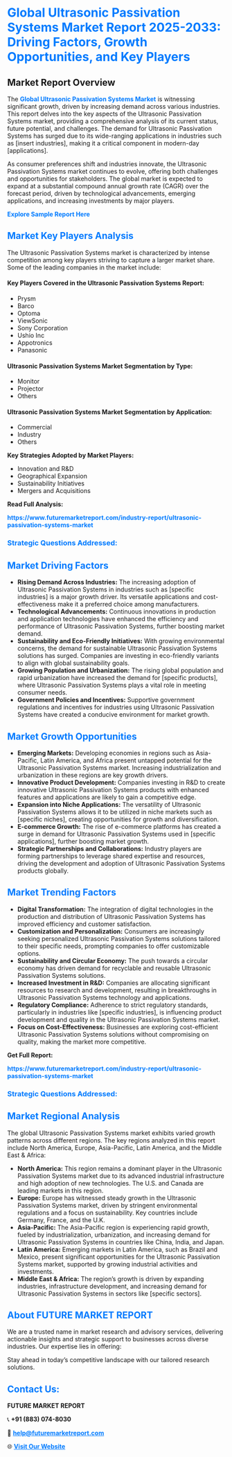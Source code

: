 <h1 style="color: #007BFF;">Global Ultrasonic Passivation Systems Market Report 2025-2033: Driving Factors, Growth Opportunities, and Key Players</h1>

<section id="overview">
<h2>Market Report Overview</h2>
<p>The <a href="https://www.futuremarketreport.com/industry-report/ultrasonic-passivation-systems-market" style="color: #007BFF; text-decoration: none;"><strong>Global Ultrasonic Passivation Systems Market</strong></a> is witnessing significant growth, driven by increasing demand across various industries. This report delves into the key aspects of the Ultrasonic Passivation Systems market, providing a comprehensive analysis of its current status, future potential, and challenges. The demand for Ultrasonic Passivation Systems has surged due to its wide-ranging applications in industries such as [insert industries], making it a critical component in modern-day [applications].</p>
<p>As consumer preferences shift and industries innovate, the Ultrasonic Passivation Systems market continues to evolve, offering both challenges and opportunities for stakeholders. The global market is expected to expand at a substantial compound annual growth rate (CAGR) over the forecast period, driven by technological advancements, emerging applications, and increasing investments by major players.</p>
</section>

<section id="overview">
<p><a href="https://www.futuremarketreport.com/request-sample/reportId=37689" style="color: #007BFF; text-decoration: none;"><strong>Explore Sample Report Here</strong></a></p>
</section>

<section id="key-players">
<h2 style="color: #007BFF;">Market Key Players Analysis</h2>
<p>The Ultrasonic Passivation Systems market is characterized by intense competition among key players striving to capture a larger market share. Some of the leading companies in the market include:</p>
<h4>Key Players Covered in the Ultrasonic Passivation Systems Report:</h4>
<ul><li>Prysm</li><li>Barco</li><li>Optoma</li><li>ViewSonic</li><li>Sony Corporation</li><li>Ushio Inc</li><li>Appotronics</li><li>Panasonic</li></ul>
<h4>Ultrasonic Passivation Systems Market Segmentation by Type:</h4>
<ul><li>Monitor</li><li>Projector</li><li>Others</li></ul>

<h4>Ultrasonic Passivation Systems Market Segmentation by Application:</h4>
<ul><li>Commercial</li><li>Industry</li><li>Others</li></ul>
<p><strong>Key Strategies Adopted by Market Players:</strong></p>
<ul>
<li>Innovation and R&D</li>
<li>Geographical Expansion</li>
<li>Sustainability Initiatives</li>
<li>Mergers and Acquisitions</li>
</ul>
</section>

<section>
<p><strong>Read Full Analysis: </strong></p><a href="https://www.futuremarketreport.com/industry-report/ultrasonic-passivation-systems-market" style="color: #007BFF; text-decoration: none;"><strong>https://www.futuremarketreport.com/industry-report/ultrasonic-passivation-systems-market</strong></a>
<h3 style="color: #007BFF;">Strategic Questions Addressed:</h3>
</section>

<section id="driving-factors">
<h2 style="color: #007BFF;">Market Driving Factors</h2>
<ul>
<li><strong>Rising Demand Across Industries:</strong> The increasing adoption of Ultrasonic Passivation Systems in industries such as [specific industries] is a major growth driver. Its versatile applications and cost-effectiveness make it a preferred choice among manufacturers.</li>
<li><strong>Technological Advancements:</strong> Continuous innovations in production and application technologies have enhanced the efficiency and performance of Ultrasonic Passivation Systems, further boosting market demand.</li>
<li><strong>Sustainability and Eco-Friendly Initiatives:</strong> With growing environmental concerns, the demand for sustainable Ultrasonic Passivation Systems solutions has surged. Companies are investing in eco-friendly variants to align with global sustainability goals.</li>
<li><strong>Growing Population and Urbanization:</strong> The rising global population and rapid urbanization have increased the demand for [specific products], where Ultrasonic Passivation Systems plays a vital role in meeting consumer needs.</li>
<li><strong>Government Policies and Incentives:</strong> Supportive government regulations and incentives for industries using Ultrasonic Passivation Systems have created a conducive environment for market growth.</li>
</ul>
</section>

<section id="growth-opportunities">
<h2 style="color: #007BFF;">Market Growth Opportunities</h2>
<ul>
<li><strong>Emerging Markets:</strong> Developing economies in regions such as Asia-Pacific, Latin America, and Africa present untapped potential for the Ultrasonic Passivation Systems market. Increasing industrialization and urbanization in these regions are key growth drivers.</li>
<li><strong>Innovative Product Development:</strong> Companies investing in R&D to create innovative Ultrasonic Passivation Systems products with enhanced features and applications are likely to gain a competitive edge.</li>
<li><strong>Expansion into Niche Applications:</strong> The versatility of Ultrasonic Passivation Systems allows it to be utilized in niche markets such as [specific niches], creating opportunities for growth and diversification.</li>
<li><strong>E-commerce Growth:</strong> The rise of e-commerce platforms has created a surge in demand for Ultrasonic Passivation Systems used in [specific applications], further boosting market growth.</li>
<li><strong>Strategic Partnerships and Collaborations:</strong> Industry players are forming partnerships to leverage shared expertise and resources, driving the development and adoption of Ultrasonic Passivation Systems products globally.</li>
</ul>
</section>

<section id="trending-factors">
<h2 style="color: #007BFF;">Market Trending Factors</h2>
<ul>
<li><strong>Digital Transformation:</strong> The integration of digital technologies in the production and distribution of Ultrasonic Passivation Systems has improved efficiency and customer satisfaction.</li>
<li><strong>Customization and Personalization:</strong> Consumers are increasingly seeking personalized Ultrasonic Passivation Systems solutions tailored to their specific needs, prompting companies to offer customizable options.</li>
<li><strong>Sustainability and Circular Economy:</strong> The push towards a circular economy has driven demand for recyclable and reusable Ultrasonic Passivation Systems solutions.</li>
<li><strong>Increased Investment in R&D:</strong> Companies are allocating significant resources to research and development, resulting in breakthroughs in Ultrasonic Passivation Systems technology and applications.</li>
<li><strong>Regulatory Compliance:</strong> Adherence to strict regulatory standards, particularly in industries like [specific industries], is influencing product development and quality in the Ultrasonic Passivation Systems market.</li>
<li><strong>Focus on Cost-Effectiveness:</strong> Businesses are exploring cost-efficient Ultrasonic Passivation Systems solutions without compromising on quality, making the market more competitive.</li>
</ul>
</section>

<section>
<p><strong>Get Full Report: </strong></p><a href="https://www.futuremarketreport.com/industry-report/ultrasonic-passivation-systems-market" style="color: #007BFF; text-decoration: none;"><strong>https://www.futuremarketreport.com/industry-report/ultrasonic-passivation-systems-market</strong></a>
<h3 style="color: #007BFF;">Strategic Questions Addressed:</h3>
</section>


<section id="regional-analysis">
<h2 style="color: #007BFF;">Market Regional Analysis</h2>
<p>The global Ultrasonic Passivation Systems market exhibits varied growth patterns across different regions. The key regions analyzed in this report include North America, Europe, Asia-Pacific, Latin America, and the Middle East & Africa:</p>
<ul>
<li><strong>North America:</strong> This region remains a dominant player in the Ultrasonic Passivation Systems market due to its advanced industrial infrastructure and high adoption of new technologies. The U.S. and Canada are leading markets in this region.</li>
<li><strong>Europe:</strong> Europe has witnessed steady growth in the Ultrasonic Passivation Systems market, driven by stringent environmental regulations and a focus on sustainability. Key countries include Germany, France, and the U.K.</li>
<li><strong>Asia-Pacific:</strong> The Asia-Pacific region is experiencing rapid growth, fueled by industrialization, urbanization, and increasing demand for Ultrasonic Passivation Systems in countries like China, India, and Japan.</li>
<li><strong>Latin America:</strong> Emerging markets in Latin America, such as Brazil and Mexico, present significant opportunities for the Ultrasonic Passivation Systems market, supported by growing industrial activities and investments.</li>
<li><strong>Middle East & Africa:</strong> The region’s growth is driven by expanding industries, infrastructure development, and increasing demand for Ultrasonic Passivation Systems in sectors like [specific sectors].</li>
</ul>
</section>

<footer>
<h2 style="color: #007BFF;">About FUTURE MARKET REPORT</h2>
<p>We are a trusted name in market research and advisory services, delivering actionable insights and strategic support to businesses across diverse industries. Our expertise lies in offering:</p>

<p>Stay ahead in today’s competitive landscape with our tailored research solutions.</p>

<h2 style="color: #007BFF;">Contact Us:</h2>
<p><strong>FUTURE MARKET REPORT</strong></p>
<p>📞 <strong>+91 (883) 074-8030</strong></p>
<p>📧 <strong><a href="mailto:help@futuremarketreport.com" style="color: #007BFF;">help@futuremarketreport.com</a></strong></p>
<p>🌐 <strong><a href="https://www.futuremarketreport.com/" style="color: #007BFF;">Visit Our Website</a></strong></p>
</footer>